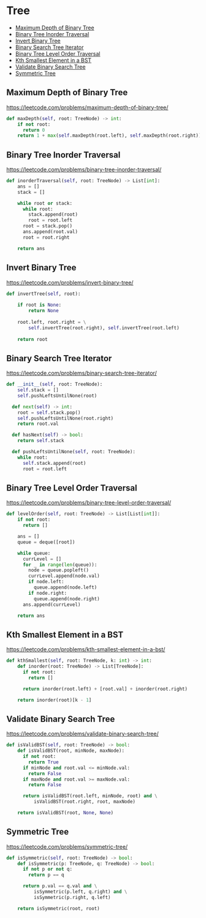 # Tree

+ [Maximum Depth of Binary Tree](#maximum-depth-of-binary-tree)
+ [Binary Tree Inorder Traversal](#binary-tree-inorder-traversal)
+ [Invert Binary Tree](#invert-binary-tree)
+ [Binary Search Tree Iterator](#binary-search-tree-iterator)
+ [Binary Tree Level Order Traversal](#binary-tree-level-order-traversal)
+ [Kth Smallest Element in a BST](#kth-smallest-element-in-a-bst)
+ [Validate Binary Search Tree](#validate-binary-search-tree)
+ [Symmetric Tree](#symmetric-tree)

## Maximum Depth of Binary Tree

<https://leetcode.com/problems/maximum-depth-of-binary-tree/>

``` python
def maxDepth(self, root: TreeNode) -> int:
    if not root:
      return 0
    return 1 + max(self.maxDepth(root.left), self.maxDepth(root.right))

```

## Binary Tree Inorder Traversal

<https://leetcode.com/problems/binary-tree-inorder-traversal/>

``` python
def inorderTraversal(self, root: TreeNode) -> List[int]:
    ans = []
    stack = []

    while root or stack:
      while root:
        stack.append(root)
        root = root.left
      root = stack.pop()
      ans.append(root.val)
      root = root.right

    return ans
```

## Invert Binary Tree

<https://leetcode.com/problems/invert-binary-tree/>

``` python
def invertTree(self, root):
    
    if root is None:
        return None
    
    root.left, root.right = \
        self.invertTree(root.right), self.invertTree(root.left)
    
    return root
```

## Binary Search Tree Iterator

<https://leetcode.com/problems/binary-search-tree-iterator/>

``` python
def __init__(self, root: TreeNode):
    self.stack = []
    self.pushLeftsUntilNone(root)

  def next(self) -> int:
    root = self.stack.pop()
    self.pushLeftsUntilNone(root.right)
    return root.val

  def hasNext(self) -> bool:
    return self.stack

  def pushLeftsUntilNone(self, root: TreeNode):
    while root:
      self.stack.append(root)
      root = root.left
```

## Binary Tree Level Order Traversal

<https://leetcode.com/problems/binary-tree-level-order-traversal/>

``` python
def levelOrder(self, root: TreeNode) -> List[List[int]]:
    if not root:
      return []

    ans = []
    queue = deque([root])

    while queue:
      currLevel = []
      for _ in range(len(queue)):
        node = queue.popleft()
        currLevel.append(node.val)
        if node.left:
          queue.append(node.left)
        if node.right:
          queue.append(node.right)
      ans.append(currLevel)

    return ans
```

## Kth Smallest Element in a BST

<https://leetcode.com/problems/kth-smallest-element-in-a-bst/>

``` python
def kthSmallest(self, root: TreeNode, k: int) -> int:
    def inorder(root: TreeNode) -> List[TreeNode]:
      if not root:
        return []

      return inorder(root.left) + [root.val] + inorder(root.right)

    return inorder(root)[k - 1]
```

## Validate Binary Search Tree

<https://leetcode.com/problems/validate-binary-search-tree/>

``` python
def isValidBST(self, root: TreeNode) -> bool:
    def isValidBST(root, minNode, maxNode):
      if not root:
        return True
      if minNode and root.val <= minNode.val:
        return False
      if maxNode and root.val >= maxNode.val:
        return False

      return isValidBST(root.left, minNode, root) and \
          isValidBST(root.right, root, maxNode)

    return isValidBST(root, None, None)
```

## Symmetric Tree

<https://leetcode.com/problems/symmetric-tree/>

``` python
def isSymmetric(self, root: TreeNode) -> bool:
    def isSymmetric(p: TreeNode, q: TreeNode) -> bool:
      if not p or not q:
        return p == q

      return p.val == q.val and \
          isSymmetric(p.left, q.right) and \
          isSymmetric(p.right, q.left)

    return isSymmetric(root, root)
```
